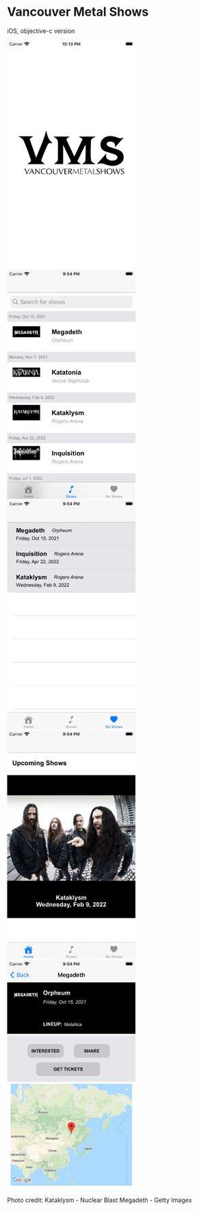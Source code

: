 # Vancouver Metal Shows
iOS, objective-c version


<img src="splash.png" width="300">

<img src="shows.png" width="300">

<img src="favs.png" width="300">

<img src="upcoming.png" width="300">

<img src="detail.png" width="300">


Photo credit: 
Kataklysm - Nuclear Blast
Megadeth - Getty Images
